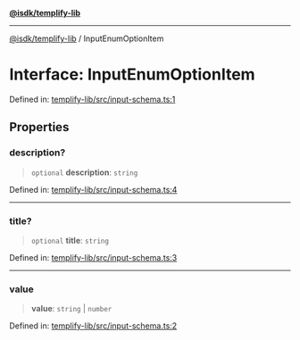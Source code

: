 [**@isdk/templify-lib**](../README.md)

***

[@isdk/templify-lib](../globals.md) / InputEnumOptionItem

# Interface: InputEnumOptionItem

Defined in: [templify-lib/src/input-schema.ts:1](https://github.com/isdk/templify-lib.js/blob/a4bd00ad1125d7bea4f09fdb1587c7d10c774e22/src/input-schema.ts#L1)

## Properties

### description?

> `optional` **description**: `string`

Defined in: [templify-lib/src/input-schema.ts:4](https://github.com/isdk/templify-lib.js/blob/a4bd00ad1125d7bea4f09fdb1587c7d10c774e22/src/input-schema.ts#L4)

***

### title?

> `optional` **title**: `string`

Defined in: [templify-lib/src/input-schema.ts:3](https://github.com/isdk/templify-lib.js/blob/a4bd00ad1125d7bea4f09fdb1587c7d10c774e22/src/input-schema.ts#L3)

***

### value

> **value**: `string` \| `number`

Defined in: [templify-lib/src/input-schema.ts:2](https://github.com/isdk/templify-lib.js/blob/a4bd00ad1125d7bea4f09fdb1587c7d10c774e22/src/input-schema.ts#L2)
